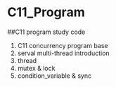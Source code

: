 # C11_Program
##C11 program study code
1. C11 concurrency program base
2. serval multi-thread introduction
3. thread
4. mutex & lock
5. condition_variable & sync
